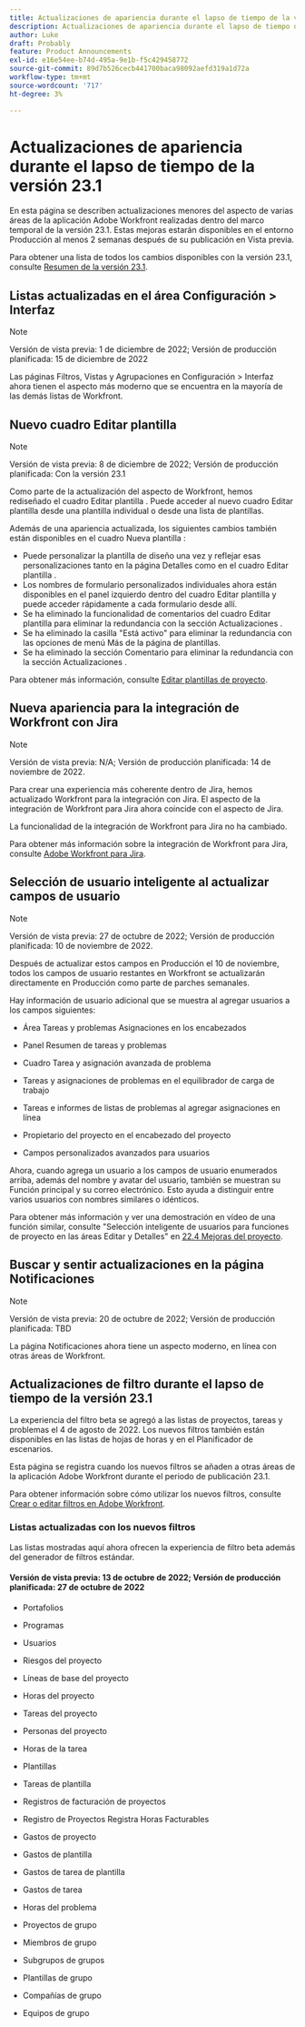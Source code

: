 ```yaml
---
title: Actualizaciones de apariencia durante el lapso de tiempo de la versión 23.1
description: Actualizaciones de apariencia durante el lapso de tiempo de la versión 23.1
author: Luke
draft: Probably
feature: Product Announcements
exl-id: e16e54ee-b74d-495a-9e1b-f5c429458772
source-git-commit: 89d7b526cecb441700baca98092aefd319a1d72a
workflow-type: tm+mt
source-wordcount: '717'
ht-degree: 3%

---
```


# Actualizaciones de apariencia durante el lapso de tiempo de la versión 23.1

En esta página se describen actualizaciones menores del aspecto de varias áreas de la aplicación Adobe Workfront realizadas dentro del marco temporal de la versión 23.1. Estas mejoras estarán disponibles en el entorno Producción al menos 2 semanas después de su publicación en Vista previa.

Para obtener una lista de todos los cambios disponibles con la versión 23.1, consulte [Resumen de la versión 23.1](/help/quicksilver/product-announcements/product-releases/23.1-release-activity/23-1-release-overview.md).

## Listas actualizadas en el área Configuración > Interfaz

>[!NOTE]
>
>Versión de vista previa: 1 de diciembre de 2022; Versión de producción planificada: 15 de diciembre de 2022

Las páginas Filtros, Vistas y Agrupaciones en Configuración > Interfaz ahora tienen el aspecto más moderno que se encuentra en la mayoría de las demás listas de Workfront.

## Nuevo cuadro Editar plantilla

>[!NOTE]
>
>Versión de vista previa: 8 de diciembre de 2022; Versión de producción planificada: Con la versión 23.1

Como parte de la actualización del aspecto de Workfront, hemos rediseñado el cuadro Editar plantilla . Puede acceder al nuevo cuadro Editar plantilla desde una plantilla individual o desde una lista de plantillas.

Además de una apariencia actualizada, los siguientes cambios también están disponibles en el cuadro Nueva plantilla :

* Puede personalizar la plantilla de diseño una vez y reflejar esas personalizaciones tanto en la página Detalles como en el cuadro Editar plantilla .
* Los nombres de formulario personalizados individuales ahora están disponibles en el panel izquierdo dentro del cuadro Editar plantilla y puede acceder rápidamente a cada formulario desde allí.
* Se ha eliminado la funcionalidad de comentarios del cuadro Editar plantilla para eliminar la redundancia con la sección Actualizaciones .
* Se ha eliminado la casilla &quot;Está activo&quot; para eliminar la redundancia con las opciones de menú Más de la página de plantillas.
* Se ha eliminado la sección Comentario para eliminar la redundancia con la sección Actualizaciones .

Para obtener más información, consulte [Editar plantillas de proyecto](/help/quicksilver/manage-work/projects/create-and-manage-templates/edit-templates.md).

## Nueva apariencia para la integración de Workfront con Jira

>[!NOTE]
>
>Versión de vista previa: N/A; Versión de producción planificada: 14 de noviembre de 2022.

Para crear una experiencia más coherente dentro de Jira, hemos actualizado Workfront para la integración con Jira. El aspecto de la integración de Workfront para Jira ahora coincide con el aspecto de Jira.

La funcionalidad de la integración de Workfront para Jira no ha cambiado.

Para obtener más información sobre la integración de Workfront para Jira, consulte [Adobe Workfront para Jira](/help/quicksilver/workfront-integrations-and-apps/use-workfront-with-jira/workfront-for-jira.md).

## Selección de usuario inteligente al actualizar campos de usuario

>[!NOTE]
>
>Versión de vista previa: 27 de octubre de 2022; Versión de producción planificada: 10 de noviembre de 2022.
>
>Después de actualizar estos campos en Producción el 10 de noviembre, todos los campos de usuario restantes en Workfront se actualizarán directamente en Producción como parte de parches semanales.

Hay información de usuario adicional que se muestra al agregar usuarios a los campos siguientes:

* Área Tareas y problemas Asignaciones en los encabezados

* Panel Resumen de tareas y problemas

* Cuadro Tarea y asignación avanzada de problema

* Tareas y asignaciones de problemas en el equilibrador de carga de trabajo

* Tareas e informes de listas de problemas al agregar asignaciones en línea

* Propietario del proyecto en el encabezado del proyecto

* Campos personalizados avanzados para usuarios

Ahora, cuando agrega un usuario a los campos de usuario enumerados arriba, además del nombre y avatar del usuario, también se muestran su Función principal y su correo electrónico. Esto ayuda a distinguir entre varios usuarios con nombres similares o idénticos.

Para obtener más información y ver una demostración en vídeo de una función similar, consulte &quot;Selección inteligente de usuarios para funciones de proyecto en las áreas Editar y Detalles&quot; en [22.4 Mejoras del proyecto](/help/quicksilver/product-announcements/product-releases/22.4-release-activity/22-4-project-enhancements.md).

## Buscar y sentir actualizaciones en la página Notificaciones

>[!NOTE]
>
>Versión de vista previa: 20 de octubre de 2022; Versión de producción planificada: TBD <!-- Phased rollout beginning on November 3, with availability for all customers by November 17, 2022. -->

La página Notificaciones ahora tiene un aspecto moderno, en línea con otras áreas de Workfront.

## Actualizaciones de filtro durante el lapso de tiempo de la versión 23.1

La experiencia del filtro beta se agregó a las listas de proyectos, tareas y problemas el 4 de agosto de 2022. Los nuevos filtros también están disponibles en las listas de hojas de horas y en el Planificador de escenarios.

Esta página se registra cuando los nuevos filtros se añaden a otras áreas de la aplicación Adobe Workfront durante el periodo de publicación 23.1.

Para obtener información sobre cómo utilizar los nuevos filtros, consulte [Crear o editar filtros en Adobe Workfront](/help/quicksilver/reports-and-dashboards/reports/reporting-elements/create-filters.md).

### Listas actualizadas con los nuevos filtros

Las listas mostradas aquí ahora ofrecen la experiencia de filtro beta además del generador de filtros estándar.

#### Versión de vista previa: 13 de octubre de 2022; Versión de producción planificada: 27 de octubre de 2022

* Portafolios

* Programas

* Usuarios

* Riesgos del proyecto

* Líneas de base del proyecto

* Horas del proyecto

* Tareas del proyecto

* Personas del proyecto

* Horas de la tarea

* Plantillas

* Tareas de plantilla

* Registros de facturación de proyectos

* Registro de Proyectos Registra Horas Facturables

* Gastos de proyecto

* Gastos de plantilla

* Gastos de tarea de plantilla

* Gastos de tarea

* Horas del problema

* Proyectos de grupo

* Miembros de grupo

* Subgrupos de grupos

* Plantillas de grupo

* Compañías de grupo

* Equipos de grupo
